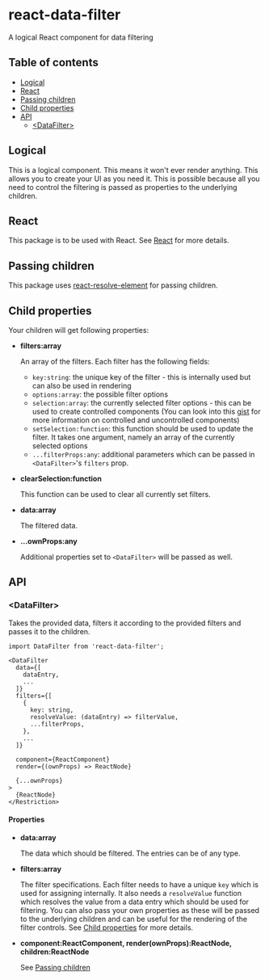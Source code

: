 # react-data-filter

A logical React component for data filtering

## Table of contents
 - [Logical](#logical)
 - [React](#react)
 - [Passing children](#passing-children)
 - [Child properties](#child-properties)
 - [API](#api)
   - [\<DataFilter\>](#datafilter)

## Logical

This is a logical component. This means it won't ever render anything.
This allows you to create your UI as you need it. This is possible because all you need to control the filtering is passed
as properties to the underlying children.

## React

This package is to be used with React.
See [React](https://facebook.github.io/react/) for more details.

## Passing children

This package uses [react-resolve-element](https://npmjs.com/package/react-resolve-element) for passing children.

## Child properties

Your children will get following properties:

* **filters:array**

  An array of the filters.
  Each filter has the following fields:
    - `key:string`: the unique key of the filter - this is internally used but can also be used in rendering
    - `options:array`: the possible filter options
    - `selection:array`: the currently selected filter options - this can be used to create controlled components (You can look into this [gist](https://gist.github.com/markerikson/d71cfc81687f11609d2559e8daee10cc) for more information on controlled and uncontrolled components)
    - `setSelection:function`: this function should be used to update the filter. It takes one argument, namely an array of the currently selected options
    - `...filterProps:any`: additional parameters which can be passed in `<DataFilter>`'s `filters` prop.

* **clearSelection:function**

  This function can be used to clear all currently set filters.

* **data:array**

  The filtered data.

* **...ownProps:any**

  Additional properties set to `<DataFilter>` will be passed as well.

## API

### \<DataFilter\>

Takes the provided data, filters it according to the provided filters and passes it to the children.

```JSX
import DataFilter from 'react-data-filter';

<DataFilter
  data={[
    dataEntry,
    ...
  ]}
  filters={[
    {
      key: string,
      resolveValue: (dataEntry) => filterValue,
      ...filterProps,
    },
    ...
  ]}

  component={ReactComponent}
  render={(ownProps) => ReactNode}

  {...ownProps}
>
  {ReactNode}
</Restriction>
```

#### Properties

* **data:array**

  The data which should be filtered.
  The entries can be of any type.

* **filters:array**

  The filter specifications.
  Each filter needs to have a unique `key` which is used for assigning internally.
  It also needs a `resolveValue` function which resolves the value from a data entry which should be used for filtering.
  You can also pass your own properties as these will be passed to the underlying children and can be useful for the rendering of the filter controls.
  See [Child properties](#child-properties) for more details.

* **component:ReactComponent, render(ownProps):ReactNode, children:ReactNode**

  See [Passing children](#passing-children)
